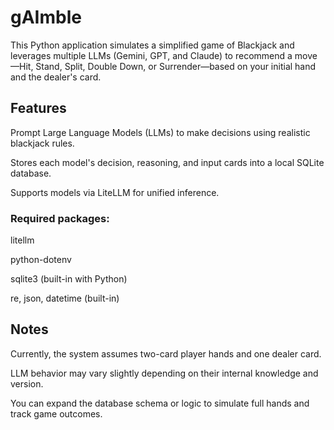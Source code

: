 # gAImble
This Python application simulates a simplified game of Blackjack and leverages multiple LLMs (Gemini, GPT, and Claude) to recommend a move—Hit, Stand, Split, Double Down, or Surrender—based on your initial hand and the dealer's card.

## Features
Prompt Large Language Models (LLMs) to make decisions using realistic blackjack rules.

Stores each model's decision, reasoning, and input cards into a local SQLite database.

Supports models via LiteLLM for unified inference.

### Required packages:

litellm

python-dotenv

sqlite3 (built-in with Python)

re, json, datetime (built-in)

## Notes
Currently, the system assumes two-card player hands and one dealer card.

LLM behavior may vary slightly depending on their internal knowledge and version.

You can expand the database schema or logic to simulate full hands and track game outcomes.
